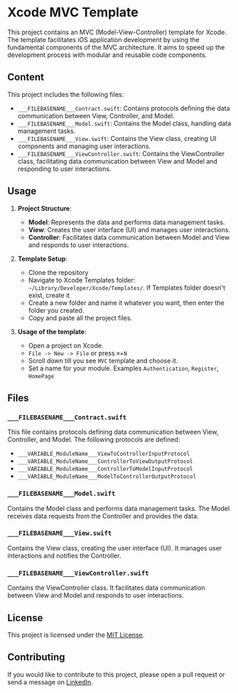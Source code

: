 # Xcode MVC Template

This project contains an MVC (Model-View-Controller) template for Xcode. The template facilitates iOS application development by using the fundamental components of the MVC architecture. It aims to speed up the development process with modular and reusable code components.

## Content

This project includes the following files:

- `___FILEBASENAME___Contract.swift`: Contains protocols defining the data communication between View, Controller, and Model.
- `___FILEBASENAME___Model.swift`: Contains the Model class, handling data management tasks.
- `___FILEBASENAME___View.swift`: Contains the View class, creating UI components and managing user interactions.
- `___FILEBASENAME___ViewController.swift`: Contains the ViewController class, facilitating data communication between View and Model and responding to user interactions.

## Usage

1. **Project Structure**:
   - **Model**: Represents the data and performs data management tasks.
   - **View**: Creates the user interface (UI) and manages user interactions.
   - **Controller**: Facilitates data communication between Model and View and responds to user interactions.

2. **Template Setup**:
   - Clone the repository
   - Navigate to Xcode Templates folder: `~/Library/Developer/Xcode/Templates/`. If Templates folder doesn't exist, create it
   - Create a new folder and name it whatever you want, then enter the folder you created.
   - Copy and paste all the project files.

3. **Usage of the template**:
   - Open a project on Xcode.
   - `File -> New -> File` or press `⌘`+`N`
   - Scroll down till you see `MVC` template and choose it.
   - Set a name for your module. Examples `Authentication`, `Register`, `HomePage`

## Files

### `___FILEBASENAME___Contract.swift`

This file contains protocols defining data communication between View, Controller, and Model. The following protocols are defined:
- `___VARIABLE_ModuleName___ViewToControllerInputProtocol`
- `___VARIABLE_ModuleName___ControllerToViewOutputProtocol`
- `___VARIABLE_ModuleName___ControllerToModelInputProtocol`
- `___VARIABLE_ModuleName___ModelToControllerOutputProtocol`

### `___FILEBASENAME___Model.swift`

Contains the Model class and performs data management tasks. The Model receives data requests from the Controller and provides the data.

### `___FILEBASENAME___View.swift`

Contains the View class, creating the user interface (UI). It manages user interactions and notifies the Controller.

### `___FILEBASENAME___ViewController.swift`

Contains the ViewController class. It facilitates data communication between View and Model and responds to user interactions.

## License

This project is licensed under the [MIT License](https://opensource.org/licenses/MIT).


## Contributing

If you would like to contribute to this project, please open a pull request or send a message on [LinkedIn](https://www.linkedin.com/in/metehan-belli).


